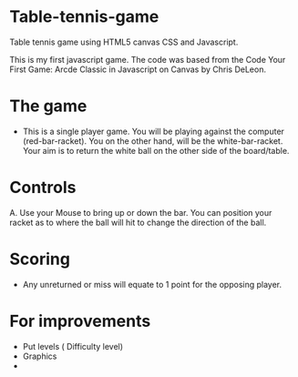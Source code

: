 # Table-tennis-game
Table tennis game using HTML5 canvas CSS and Javascript.

This is my first javascript game. The code was based from the Code Your First Game: Arcde Classic in Javascript on Canvas by Chris DeLeon. 

# The game
 - This is a single player game. You will be playing against the computer (red-bar-racket). You on the other hand, will be the white-bar-racket. Your aim is to return the white ball on the other side of the board/table.  
 
# Controls
A. Use your Mouse to bring up or down the bar. You can position your racket as to where the ball will hit to change the direction of the ball. 
 
# Scoring
- Any unreturned or miss will equate to 1 point for the opposing player.

# For improvements
 - Put levels ( Difficulty level) 
 - Graphics
 - 
